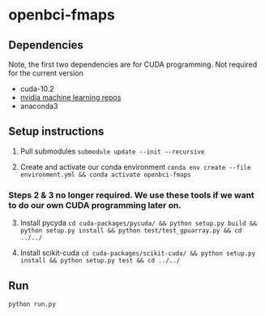 # openbci-fmaps

## Dependencies

Note, the first two dependencies are for CUDA programming. Not required for the current version
- cuda-10.2
- [nvidia machine learning repos](http://developer.download.nvidia.com/compute/machine-learning/repos/ubuntu1804/x86_64/)
- anaconda3

## Setup instructions

1. Pull submodules
`submodule update --init --recursive`

2. Create and activate our conda environment
`conda env create --file environment.yml && conda activate openbci-fmaps`

### Steps 2 & 3 no longer required. We use these tools if we want to do our own CUDA programming later on.

3. Install pycyda
`cd cuda-packages/pycuda/ && python setup.py build && python setup.py install && python test/test_gpuarray.py && cd ../../`

4. Install scikit-cuda
`cd cuda-packages/scikit-cuda/ && python setup.py install && python setup.py test && cd ../../`

## Run
`python run.py`
